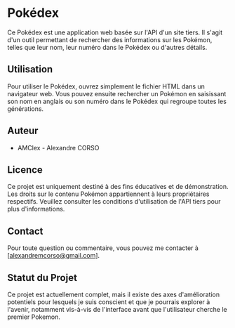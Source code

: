 # Pokédex

Ce Pokédex est une application web basée sur l'API d'un site tiers. Il s'agit d'un outil permettant de rechercher des informations sur les Pokémon, telles que leur nom, leur numéro dans le Pokédex ou d'autres détails.

## Utilisation

Pour utiliser le Pokédex, ouvrez simplement le fichier HTML dans un navigateur web. Vous pouvez ensuite rechercher un Pokémon en saisissant son nom en anglais ou son numéro dans le Pokédex qui regroupe toutes les générations.

## Auteur

- AMClex - Alexandre CORSO

## Licence

Ce projet est uniquement destiné à des fins éducatives et de démonstration. Les droits sur le contenu Pokémon appartiennent à leurs propriétaires respectifs. Veuillez consulter les conditions d'utilisation de l'API tiers pour plus d'informations.

## Contact

Pour toute question ou commentaire, vous pouvez me contacter à [alexandremcorso@gmail.com].

## Statut du Projet

Ce projet est actuellement complet, mais il existe des axes d'amélioration potentiels pour lesquels je suis conscient et que je pourrais explorer à l'avenir, notamment vis-à-vis de l'interface avant que l'utilisateur cherche le premier Pokemon.